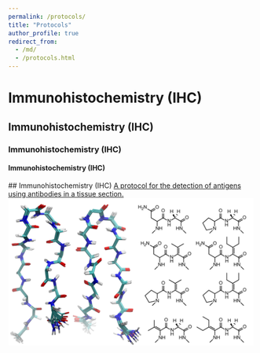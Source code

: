 ```yaml
---
permalink: /protocols/
title: "Protocols"
author_profile: true
redirect_from:
  - /md/
  - /protocols.html
---
```


<h1>Immunohistochemistry (IHC)</h1>
<h2>Immunohistochemistry (IHC)</h2>
<h3>Immunohistochemistry (IHC)</h3>
<h4>Immunohistochemistry (IHC)</h4>
## Immunohistochemistry (IHC)
<a href="https://chemrxiv.org/s/c3ceb27a7adb6d7e0acb" target="_blank">
  A protocol for the detection of antigens using antibodies in a tissue section.
  <img src='/images/betahairpin_2500.png' width='500' height='300'>
</a>

